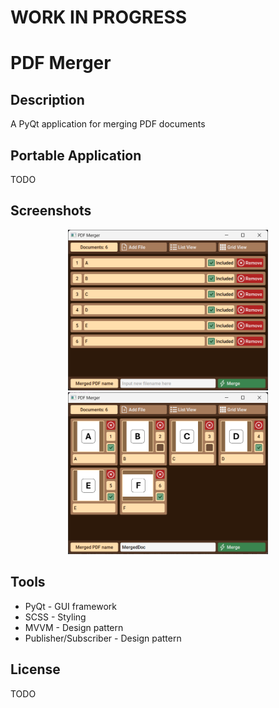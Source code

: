 # WORK IN PROGRESS

# PDF Merger

## Description
A PyQt application for merging PDF documents

## Portable Application
TODO

## Screenshots
<p align="center">
  <img src="_repo/screenshots/screenshot_1.png" alt="Main Screen" width="320"/>
  <img src="_repo/screenshots/screenshot_2.png" alt="Main Screen" width="320"/>
</p>

## Tools
+ PyQt - GUI framework
+ SCSS - Styling
+ MVVM - Design pattern
+ Publisher/Subscriber - Design pattern

## License
TODO
